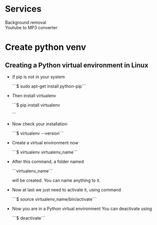 # Services
Background removal <br>
Youtube to MP3 converter

<h1>Create python venv</h1>
<h2>Creating a Python virtual environment in Linux</h2>
<ul>
  <li>
    <p>If pip is not in your system</p>
    ```$ sudo apt-get install python-pip```
  </li>
    
  <li>
      <p>Then install virtualenv</p>
      ```$ pip install virtualenv</p>```
  </li>
  
  <li>
      <p>Now check your installation</p>
      ```$ virtualenv --version```
  </li>
  
  <li>
      <p>Create a virtual environment now</p>
      ```$ virtualenv virtualenv_name```
  </li>
  
  <li>
      <p>After this command, a folder named</p>
      ```virtualenv_name```
      <p>will be created. You can name anything to it.</p>
  </li>
  
  <li>
      <p>Now at last we just need to activate it, using command</p>
      ```$ source virtualenv_name/bin/activate```
  </li>
  
  <li>
      <p>Now you are in a Python virtual environment You can deactivate using</p>
      ```$ deactivate```
  </li>

</ul>

